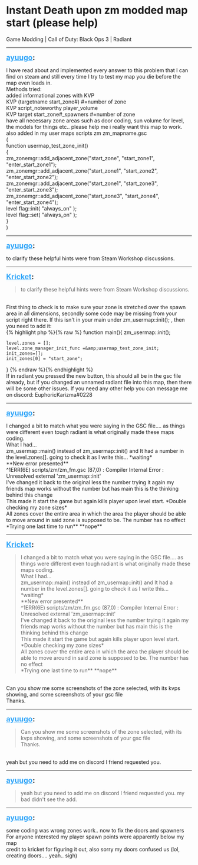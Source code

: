 # Instant Death upon zm modded map start (please help)
Game Modding | Call of Duty: Black Ops 3 | Radiant

---
<strong style="font-size: 1.4em;"><span style="text-decoration: underline;text-decoration-color: #34a7f9;"><span style="color:#34a7f9;">ayuugo</span></span>:</strong>

<p>I have read about and implemented every answer to this problem that I can find on steam and still every time I try to test my map you die before the map even loads in.<br />Methods tried:<br />added informational zones with KVP<br />KVP (targetname start_zone#) #=number of zone<br />KVP script_noteworthy player_volume<br />KVP target start_zone#_spawners #=number of zone<br />have all necessary zone areas such as door coding, sun volume for level, the models for things etc.. please help me i really want this map to work.<br />also added in my user maps scripts zm zm_mapname.gsc<br />(<br />function usermap_test_zone_init()<br />{<br />zm_zonemgr::add_adjacent_zone(&quot;start_zone&quot;, &quot;start_zone1&quot;, &quot;enter_start_zone1&quot;);<br />zm_zonemgr::add_adjacent_zone(&quot;start_zone1&quot;, &quot;start_zone2&quot;, &quot;enter_start_zone2&quot;);<br />zm_zonemgr::add_adjacent_zone(&quot;start_zone1&quot;, &quot;start_zone3&quot;, &quot;enter_start_zone3&quot;);<br />zm_zonemgr::add_adjacent_zone(&quot;start_zone3&quot;, &quot;start_zone4&quot;, &quot;enter_start_zone4&quot;);<br />level flag::init( &quot;always_on&quot; );<br />level flag::set( &quot;always_on&quot; );<br />}<br />)</p>

---
<strong style="font-size: 1.4em;"><span style="text-decoration: underline;text-decoration-color: #34a7f9;"><span style="color:#34a7f9;">ayuugo</span></span>:</strong>

<p>to clarify these helpful hints were from Steam Workshop discussions.</p>

---
<strong style="font-size: 1.4em;"><span style="text-decoration: underline;text-decoration-color: #34a7f9;"><span style="color:#34a7f9;">Kricket</span></span>:</strong>

<p><blockquote>to clarify these helpful hints were from Steam Workshop discussions.<br /></blockquote><br />First thing to check is to make sure your zone is stretched over the spawn area in all dimensions, secondly some code may be missing from your script right there. If this isn&#39;t in your main under zm_usermap::init();  , then you need to add it:<br />{% highlight php %}{% raw %}
function main(){
    zm_usermap::init();


    level.zones = [];
    level.zone_manager_init_func =&amp;usermap_test_zone_init;
    init_zones=[];
    init_zones[0] = "start_zone";
}
{% endraw %}{% endhighlight %}
<br />If in radiant you pressed the new button, this should all be in the gsc file already, but if you changed an unnamed radiant file into this map, then there will be some other issues. If you need any other help you can message me on discord: EuphoricKarizma#0228</p>

---
<strong style="font-size: 1.4em;"><span style="text-decoration: underline;text-decoration-color: #34a7f9;"><span style="color:#34a7f9;">ayuugo</span></span>:</strong>

<p>I changed a bit to match what you were saying in the GSC file.... as things were different even tough radiant is what originally made these maps coding.<br />What I had...<br />zm_usermap::main()  instead of zm_usermap::init() and It had a number in the level.zones[]. going to check it as I write this... *waiting*<br />**New error presented**<br />^1ERR(6E) scripts/zm/zm_fm.gsc (87,0) : Compiler Internal Error : Unresolved external &#39;zm_usermap::init&#39;<br />I&#39;ve changed it back to the original less the number trying it again my friends map works without the number but has main this is the thinking behind this change<br />This made it start the game but again kills player upon level start. *Double checking my zone sizes*<br />All zones cover the entire area in which the area the player should be able to move around in said zone is supposed to be. The number has no effect<br />*Trying one last time to run** **nope**</p>

---
<strong style="font-size: 1.4em;"><span style="text-decoration: underline;text-decoration-color: #34a7f9;"><span style="color:#34a7f9;">Kricket</span></span>:</strong>

<p><blockquote>I changed a bit to match what you were saying in the GSC file.... as things were different even tough radiant is what originally made these maps coding.<br />What I had...<br />zm_usermap::main()  instead of zm_usermap::init() and It had a number in the level.zones[]. going to check it as I write this... *waiting*<br />**New error presented**<br />^1ERR(6E) scripts/zm/zm_fm.gsc (87,0) : Compiler Internal Error : Unresolved external &#39;zm_usermap::init&#39;<br />I&#39;ve changed it back to the original less the number trying it again my friends map works without the number but has main this is the thinking behind this change<br />This made it start the game but again kills player upon level start. *Double checking my zone sizes*<br />All zones cover the entire area in which the area the player should be able to move around in said zone is supposed to be. The number has no effect<br />*Trying one last time to run** **nope**<br /></blockquote><br />Can you show me some screenshots of the zone selected, with its kvps showing, and some screenshots of your gsc file<br />Thanks.</p>

---
<strong style="font-size: 1.4em;"><span style="text-decoration: underline;text-decoration-color: #34a7f9;"><span style="color:#34a7f9;">ayuugo</span></span>:</strong>

<p><blockquote>Can you show me some screenshots of the zone selected, with its kvps showing, and some screenshots of your gsc file<br />Thanks.<br /></blockquote><br />yeah but you need to add me on discord I friend requested you.</p>

---
<strong style="font-size: 1.4em;"><span style="text-decoration: underline;text-decoration-color: #34a7f9;"><span style="color:#34a7f9;">ayuugo</span></span>:</strong>

<p><blockquote>yeah but you need to add me on discord I friend requested you. my bad didn&#39;t see the add.<br /></blockquote></p>

---
<strong style="font-size: 1.4em;"><span style="text-decoration: underline;text-decoration-color: #34a7f9;"><span style="color:#34a7f9;">ayuugo</span></span>:</strong>

<p>some coding was wrong zones work.. now to fix the doors and spawners<br />For anyone interested my player spawn points were apparently below my map <br />credit to kricket for figuring it out, also sorry my doors confused us (lol, creating doors.... yeah.. sigh)</p>
